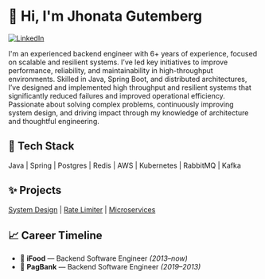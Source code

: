 # 👋 Hi, I'm Jhonata Gutemberg
[![LinkedIn](https://img.shields.io/badge/LinkedIn-blue?style=flat&logo=linkedin&logoColor=white)](https://linkedin.com/in/jhonata-gutemberg-252455160)

I'm an experienced backend engineer with 6+ years of experience, focused on scalable and resilient systems. I’ve led key initiatives to improve performance, reliability, and maintainability in high-throughput environments. Skilled in Java, Spring Boot, and distributed architectures, I’ve designed and implemented high throughput and resilient systems that significantly reduced failures and improved operational efficiency. Passionate about solving complex problems, continuously improving system design, and driving impact through my knowledge of architecture and thoughtful engineering.

## 🚀 Tech Stack
Java | Spring | Postgres | Redis | AWS | Kubernetes | RabbitMQ | Kafka

## ✨ Projects
[System Design](https://github.com/jhonata-gutemberg/system-design) | [Rate Limiter](https://github.com/jhonata-gutemberg/rate-limiter) | [Microservices](https://github.com/jhonata-gutemberg/microservices)

## 📈 Career Timeline
- 🍕 **iFood** — Backend Software Engineer *(2013–now)*
- 🏦 **PagBank** — Backend Software Engineer *(2019–2013)*
